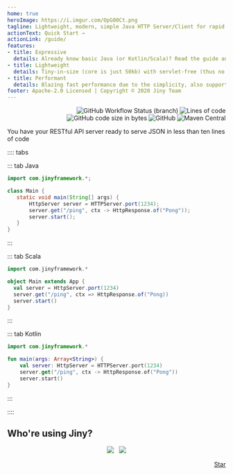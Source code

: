 ```yaml
---
home: true
heroImage: https://i.imgur.com/OpG00Ct.png
tagline: Lightweight, modern, simple Java HTTP Server/Client for rapid development in the API era
actionText: Quick Start →
actionLink: /guide/
features:
- title: Expressive
  details: Already know basic Java (or Kotlin/Scala)? Read the guide and start building things in no time (no implicit annotation and very few concepts to learn)
- title: Lightweight
  details: Tiny-in-size (core is just 50kb) with servlet-free (thus no need embedded servlet containers) and no dependency, build and start are really fast
- title: Performant
  details: Blazing fast performance due to the simplicity, also support asynchronous mode out-of-the-box (to handle a lot of concurrency with minimal hardware)
footer: Apache-2.0 Licensed | Copyright © 2020 Jiny Team
---
```


<p style="text-align: right;">
<img src="https://img.shields.io/github/workflow/status/huynhminhtufu/jiny/Java%20CI%20runner/master?label=build&amp;style=flat-square" alt="GitHub Workflow Status (branch)">
<img src="https://img.shields.io/tokei/lines/github/huynhminhtufu/jiny?style=flat-square" alt="Lines of code">
<img src="https://img.shields.io/github/languages/code-size/huynhminhtufu/jiny?style=flat-square" alt="GitHub code size in bytes">
<img src="https://img.shields.io/github/license/huynhminhtufu/jiny?style=flat-square" alt="GitHub">
<img src="https://img.shields.io/maven-central/v/com.jinyframework/core?style=flat-square" alt="Maven Central">
</p>

You have your RESTful API server ready to serve JSON in less than ten lines of code

:::: tabs

::: tab Java
 ```java
import com.jinyframework.*;

class Main {
    static void main(String[] args) {
        HttpServer server = HTTPServer.port(1234);
        server.get("/ping", ctx -> HttpResponse.of("Pong"));
        server.start();
    }
} 
```
:::


::: tab Scala
```scala
import com.jinyframework.*

object Main extends App {
  val server = HttpServer.port(1234)
  server.get("/ping", ctx => HttpResponse.of("Pong))
  server.start()
}
```
:::

::: tab Kotlin
```kotlin
import com.jinyframework.*

fun main(args: Array<String>) {
    val server: HttpServer = HTTPServer.port(1234)
    server.get("/ping", ctx -> HttpResponse.of("Pong"))
    server.start()
}
```
:::

::::

<h2>Who're using Jiny?</h2>


<p style="text-align: center;">
<a href="https://oddgame.io" target="_blank"><img src="https://i.imgur.com/0JNoKJd.png" style="max-width: 92px; margin-right: 0.5rem;" /></a>
<a href="https://engineering.linecorp.com/en/opensource/" target="_blank"><img src="https://i.imgur.com/PfIIONx.png" style="max-width: 100px;" /></a>
</p>

<p style="text-align: right;"><a class="github-button" href="https://github.com/huynhminhtufu/jiny" data-size="large" data-show-count="true" aria-label="Star huynhminhtufu/jiny on GitHub">Star</a><script async defer src="https://buttons.github.io/buttons.js"></script></p>

<p style="margin-bottom: 2rem;"></p>
